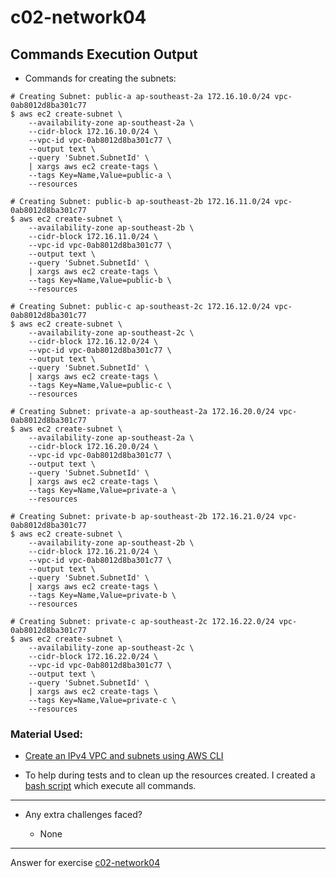 # c02-network04

## Commands Execution Output

- Commands for creating the subnets:
```
# Creating Subnet: public-a ap-southeast-2a 172.16.10.0/24 vpc-0ab8012d8ba301c77
$ aws ec2 create-subnet \
    --availability-zone ap-southeast-2a \
    --cidr-block 172.16.10.0/24 \
    --vpc-id vpc-0ab8012d8ba301c77 \
    --output text \
    --query 'Subnet.SubnetId' \
    | xargs aws ec2 create-tags \
    --tags Key=Name,Value=public-a \
    --resources

# Creating Subnet: public-b ap-southeast-2b 172.16.11.0/24 vpc-0ab8012d8ba301c77
$ aws ec2 create-subnet \
    --availability-zone ap-southeast-2b \
    --cidr-block 172.16.11.0/24 \
    --vpc-id vpc-0ab8012d8ba301c77 \
    --output text \
    --query 'Subnet.SubnetId' \
    | xargs aws ec2 create-tags \
    --tags Key=Name,Value=public-b \
    --resources

# Creating Subnet: public-c ap-southeast-2c 172.16.12.0/24 vpc-0ab8012d8ba301c77
$ aws ec2 create-subnet \
    --availability-zone ap-southeast-2c \
    --cidr-block 172.16.12.0/24 \
    --vpc-id vpc-0ab8012d8ba301c77 \
    --output text \
    --query 'Subnet.SubnetId' \
    | xargs aws ec2 create-tags \
    --tags Key=Name,Value=public-c \
    --resources

# Creating Subnet: private-a ap-southeast-2a 172.16.20.0/24 vpc-0ab8012d8ba301c77
$ aws ec2 create-subnet \
    --availability-zone ap-southeast-2a \
    --cidr-block 172.16.20.0/24 \
    --vpc-id vpc-0ab8012d8ba301c77 \
    --output text \
    --query 'Subnet.SubnetId' \
    | xargs aws ec2 create-tags \
    --tags Key=Name,Value=private-a \
    --resources

# Creating Subnet: private-b ap-southeast-2b 172.16.21.0/24 vpc-0ab8012d8ba301c77
$ aws ec2 create-subnet \
    --availability-zone ap-southeast-2b \
    --cidr-block 172.16.21.0/24 \
    --vpc-id vpc-0ab8012d8ba301c77 \
    --output text \
    --query 'Subnet.SubnetId' \
    | xargs aws ec2 create-tags \
    --tags Key=Name,Value=private-b \
    --resources

# Creating Subnet: private-c ap-southeast-2c 172.16.22.0/24 vpc-0ab8012d8ba301c77
$ aws ec2 create-subnet \
    --availability-zone ap-southeast-2c \
    --cidr-block 172.16.22.0/24 \
    --vpc-id vpc-0ab8012d8ba301c77 \
    --output text \
    --query 'Subnet.SubnetId' \
    | xargs aws ec2 create-tags \
    --tags Key=Name,Value=private-c \
    --resources
```

### Material Used:

- [Create an IPv4 VPC and subnets using AWS CLI](https://docs.aws.amazon.com/vpc/latest/userguide/vpc-subnets-commands-example.html)

- To help during tests and to clean up the resources created. I created a [bash script](scripts.sh) which execute all commands.

---

- Any extra challenges faced?

    - None

<!-- Don't change anything below this point-->
***
Answer for exercise [c02-network04](https://github.com/devopsacademyau/academy/blob/893381c6f0b69434d9e8597d3d4b1c17f9bc1371/classes/02class/exercises/c02-network04/README.md)